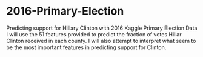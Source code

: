 # 2016-Primary-Election
Predicting support for Hillary Clinton with 2016 Kaggle Primary Election Data
I will use the 51 features provided to predict the fraction of votes Hillar Clinton received in each county. 
I will also attempt to interpret what seem to be the most important features in predicting support for Clinton.

